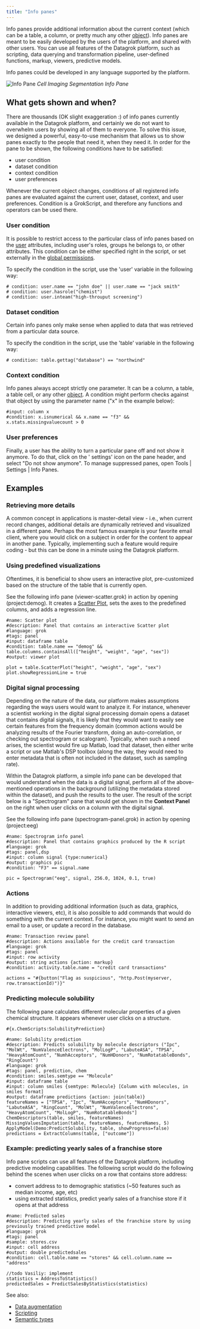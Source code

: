 ```yaml
---
title: "Info panes"
---
```


Info panes provide additional information about the current context (which can be a table, a column, or pretty much any
other [object](../../datagrok/concepts/objects.md)). Info panes are meant to be easily developed by the users of the platform, and
shared with other users. You can use all features of the Datagrok platform, such as scripting, data querying and
transformation pipeline, user-defined functions, markup, viewers, predictive models.

Info panes could be developed in any language supported by the platform.

![Info Pane](cell-imaging-segmentation.png "Cell Imaging Segmentation")
*Cell Imaging Segmentation Info Pane*

## What gets shown and when?

There are thousands (OK slight exaggeration :) of info panes currently available in the Datagrok platform, and
certainly we do not want to overwhelm users by showing all of them to everyone. To solve this issue, we designed a
powerful, easy-to-use mechanism that allows us to show panes exactly to the people that need it, when they need it. In
order for the pane to be shown, the following conditions have to be satisfied:

* user condition
* dataset condition
* context condition
* user preferences

Whenever the current object changes, conditions of all registered info panes are evaluated against the current user,
dataset, context, and user preferences. Condition is a GrokScript, and therefore any functions and operators can be used
there.

### User condition

It is possible to restrict access to the particular class of info panes based on the [user](../../govern/user.md)
attributes, including user's roles, groups he belongs to, or other attributes. This condition can be either specified
right in the script, or set externally in the [global permissions](../../govern/global-permissions.md).

To specify the condition in the script, use the 'user' variable in the following way:

```
# condition: user.name == "john doe" || user.name == "jack smith"
# condition: user.hasrole("chemist")
# condition: user.inteam("high-throuput screening")
```

### Dataset condition

Certain info panes only make sense when applied to data that was retrieved from a particular data source.

To specify the condition in the script, use the 'table' variable in the following way:

```
# condition: table.gettag("database") == "northwind"
```

### Context condition

Info panes always accept strictly one parameter. It can be a column, a table, a table cell, or any
other [object](../../datagrok/concepts/objects.md). A condition might perform checks against that object by using the parameter
name ("x" in the example below):

```
#input: column x
#condition: x.isnumerical && x.name == "f3" && x.stats.missingvaluecount > 0
```

### User preferences

Finally, a user has the ability to turn a particular pane off and not show it anymore. To do that, click on the '
settings' icon on the pane header, and select "Do not show anymore". To manage suppressed panes, open Tools | Settings
| Info Panes.

## Examples

### Retrieving more details

A common concept in applications is master-detail view - i.e., when current record changes, additional details are
dynamically retrieved and visualized in a different pane. Perhaps the most famous example is your favorite email client,
where you would click on a subject in order for the content to appear in another pane. Typically, implementing such a
feature would require coding - but this can be done in a minute using the Datagrok platform.

### Using predefined visualizations

Oftentimes, it is beneficial to show users an interactive plot, pre-customized based on the structure of the table that
is currently open.

See the following info pane (viewer-scatter.grok) in action by opening (project:demog). It creates
a [Scatter Plot](../../visualize/viewers/scatter-plot.md), sets the axes to the predefined columns, and adds a regression
line.

```
#name: Scatter plot
#description: Panel that contains an interactive Scatter plot
#language: grok
#tags: panel
#input: dataframe table
#condition: table.name == "demog" && table.columns.containsAll(["height", "weight", "age", "sex"])
#output: viewer plot

plot = table.ScatterPlot("height", "weight", "age", "sex")
plot.showRegressionLine = true
```

### Digital signal processing

Depending on the nature of the data, our platform makes assumptions regarding the ways users would want to analyze it.
For instance, whenever a scientist working in the digital signal processing domain opens a dataset that contains digital
signals, it is likely that they would want to easily see certain features from the frequency domain
(common actions would be analyzing results of the Fourier transform, doing an auto-correlation, or checking out
spectrogram or scalogram). Typically, when such a need arises, the scientist would fire up Matlab, load that dataset,
then either write a script or use Matlab's DSP toolbox (along the way, they would need to enter metadata that is often
not included in the dataset, such as sampling rate).

Within the Datagrok platform, a simple info pane can be developed that would understand when the data is a digital
signal, perform all of the above-mentioned operations in the background (utilizing the metadata stored within the
dataset), and push the results to the user. The result of the script below is a "Spectrogram" pane that would get shown
in the **Context Panel** on the right when user clicks on a column with the digital signal.

See the following info pane (spectrogram-panel.grok) in action by opening (project:eeg)

```
#name: Spectrogram info panel
#description: Panel that contains graphics produced by the R script
#language: grok
#tags: panel,dsp
#input: column signal {type:numerical}
#output: graphics pic
#condition: "F3" == signal.name

pic = Spectrogram("eeg", signal, 256.0, 1024, 0.1, true)
```

### Actions

In addition to providing additional information (such as data, graphics, interactive viewers, etc), it is also possible
to add commands that would do something with the current context. For instance, you might want to send an email to a
user, or update a record in the database.

```
#name: Transaction review panel
#description: Actions available for the credit card transaction
#language: grok
#tags: panel
#input: row activity
#output: string actions {action: markup}
#condition: activity.table.name = "credit card transactions"

actions = "#{button("Flag as suspicious", "http.Post(myserver, row.transactionId)")}"
```

### Predicting molecule solubility

The following pane calculates different molecular properties of a given chemical structure. It appears whenever user
clicks on a structure.

`#{x.ChemScripts:SolubilityPrediction}`

```
#name: Solubility prediction
#description: Predicts solubility by molecule descriptors ("Ipc", "MolWt", "NumValenceElectrons", "MolLogP", "LabuteASA", "TPSA", "HeavyAtomCount", "NumhAcceptors", "NumHDonors", "NumRotatableBonds", "RingCount")
#language: grok
#tags: panel, prediction, chem
#condition: smiles.semtype == "Molecule"
#input: dataframe table
#input: column smiles {semtype: Molecule} [Column with molecules, in smiles format]
#output: dataframe predictions {action: join(table)}
featureNames = ["TPSA", "Ipc", "NumHAcceptors", "NumHDonors", "LabuteASA", "RingCount", "MolWt", "NumValenceElectrons", "HeavyAtomCount", "MolLogP", "NumRotatableBonds"]
ChemDescriptors(table, smiles, featureNames)
MissingValuesImputation(table, featureNames, featureNames, 5)
ApplyModel(Demo:PredictSolubility, table, showProgress=false)
predictions = ExtractColumns(table, ["outcome"])
```

### Example: predicting yearly sales of a franchise store

Info pane scripts can use all features of the Datagrok platform, including predictive modeling capabilities. The
following script would do the following behind the scenes when user clicks on a row that contains store address:

* convert address to to demographic statistics (~50 features such as median income, age, etc)
* using extracted statistics, predict yearly sales of a franchise store if it opens at that address

```
#name: Predicted sales
#description: Predicting yearly sales of the franchise store by using previously trained predictive model
#language: grok
#tags: panel
#sample: stores.csv
#input: cell address
#output: double predictedsales
#condition: cell.table.name == "stores" && cell.column.name == "address"

//todo Vasiliy: implement
statistics = AddressToStatistics()
predictedSales = PredictSalesByStatistics(statistics)
```

See also:

* [Data augmentation](data-augmentation.md)
* [Scripting](../../compute/scripting.md)
* [Semantic types](../../catalog/semantic-types.md)
